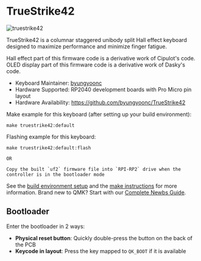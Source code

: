 # TrueStrike42

![truestrike42](https://github.com/byungyoonc/TrueStrike42/blob/main/doc/res/truestrike42-built.jpg?raw=true)

TrueStrike42 is a columnar staggered unibody split Hall effect keyboard designed to maximize performance and minimize finger fatigue.

Hall effect part of this firmware code is a derivative work of Cipulot's code.
OLED display part of this firmware code is a derivative work of Dasky's code.

* Keyboard Maintainer: [byungyoonc](https://github.com/byungyoonc)
* Hardware Supported: RP2040 development boards with Pro Micro pin layout
* Hardware Availability: https://github.com/byungyoonc/TrueStrike42

Make example for this keyboard (after setting up your build environment):

    make truestrike42:default

Flashing example for this keyboard:

    make truestrike42:default:flash
    
    OR
    
    Copy the built `uf2` firmware file into `RPI-RP2` drive when the controller is in the bootloader mode

See the [build environment setup](https://docs.qmk.fm/#/getting_started_build_tools) and the [make instructions](https://docs.qmk.fm/#/getting_started_make_guide) for more information. Brand new to QMK? Start with our [Complete Newbs Guide](https://docs.qmk.fm/#/newbs).

## Bootloader

Enter the bootloader in 2 ways:

* **Physical reset button**: Quickly double-press the button on the back of the PCB
* **Keycode in layout**: Press the key mapped to `QK_BOOT` if it is available
